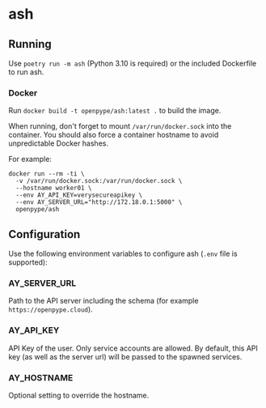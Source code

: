ash
===

Running
-------

Use `poetry run -m ash` (Python 3.10 is required) or the included Dockerfile to run ash.


### Docker

Run `docker build -t openpype/ash:latest .` to build the image.

When running, don't forget to mount `/var/run/docker.sock` into the container.
You should also force a container hostname to avoid unpredictable Docker hashes.

For example:

```
docker run --rm -ti \
  -v /var/run/docker.sock:/var/run/docker.sock \
  --hostname worker01 \
  --env AY_API_KEY=verysecureapikey \
  --env AY_SERVER_URL="http://172.18.0.1:5000" \
  openpype/ash
```


Configuration
-------------

Use the following environment variables to configure ash (`.env` file is supported):

### AY_SERVER_URL

Path to the API server including the schema (for example `https://openpype.cloud`).

### AY_API_KEY

API Key of the user. Only service accounts are allowed. By default, this API key (as well as
the server url) will be passed to the spawned services.

### AY_HOSTNAME

Optional setting to override the hostname.
